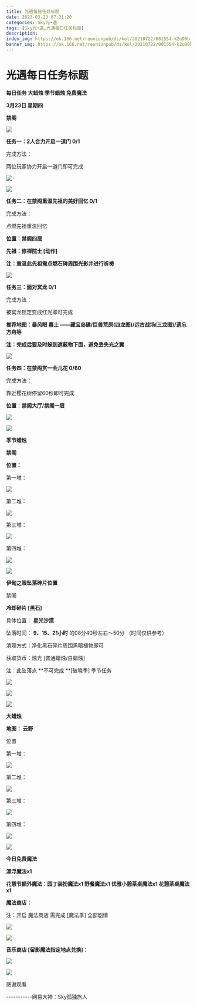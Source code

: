 ```yaml
---
title: 光遇每日任务标题
date: 2023-03-23 07:21:20
categories: Sky光•遇
tags: [Sky光•遇,光遇每日任务标题]
description: 
index_img: https://ok.166.net/reunionpub/ds/kol/20210722/001554-k2u90bj7ay.png?imageView&thumbnail=600x0&type=jpg
banner_img: https://ok.166.net/reunionpub/ds/kol/20210722/001554-k2u90bj7ay.png?imageView&thumbnail=600x0&type=jpg
---
```

# 光遇每日任务标题
**每日任务 大蜡烛 季节蜡烛 免费魔法**

 **3月23日 星期四**

 **禁阁**

![](https://img.166.net/reunionpub/ds/kol/20230323/002228-s714qtyowe.jpg)

 **任务一：2人合力开启一道门 0/1**

完成方法：

两位玩家协力开启一道门即可完成

![](https://img.166.net/reunionpub/ds/kol/20230323/000204-zjsbewrp73.jpg)

![](https://img.166.net/reunionpub/ds/kol/20230323/000213-jwp65vm7o4.jpg)

 **任务二：在禁阁重温先祖的美好回忆 0/1**

完成方法：

点燃先祖重温回忆

 **位置：禁阁四层**

 **先祖：修禅院士 [动作]**

 **注：重温此先祖需点燃石碑周围光影并进行祈祷**

![](https://img.166.net/reunionpub/ds/kol/20230323/000241-ofs6luc1zr.jpeg)

 **任务三：面对冥龙 0/1**

完成方法：

被冥龙锁定变成红光即可完成

 **推荐地图：暴风眼 暮土 ——藏宝岛礁/巨兽荒原(四龙图)/远古战场(三龙图)/遗忘方舟等**

 **注：完成后要及时躲到遮蔽物下面，避免丢失光之翼**

![](https://img.166.net/reunionpub/ds/kol/20230323/000253-uiwm541hpg.jpeg)

 **任务四：在禁阁赏一会儿花 0/60**

完成方法：

靠近樱花树停留60秒即可完成

 **位置：禁阁大厅/禁阁一层**

![](https://img.166.net/reunionpub/ds/kol/20230323/000331-sgzsnjelfv.jpeg)

![](https://img.166.net/reunionpub/ds/kol/20221018/100256-wzutnocka0.png)

 **季节蜡烛**

 **禁阁**

 **位置：**

第一堆：

![](https://img.166.net/reunionpub/ds/kol/20230322/235633-qe46u08doa.jpeg)

第二堆：

![](https://img.166.net/reunionpub/ds/kol/20230322/235643-efy8tsjd6b.jpeg)

第三堆：

![](https://img.166.net/reunionpub/ds/kol/20230322/235650-le0o46cj2n.jpeg)

第四堆：

![](https://img.166.net/reunionpub/ds/kol/20230322/235700-530192suwj.jpeg)

![](https://img.166.net/reunionpub/ds/kol/20221130/005912-5mvshq9nf3.png)

 **伊甸之眼坠落碎片位置**

禁阁

 **冷却碎片 [黑石]**

具体位置： **星光沙漠**

坠落时间： **9、15、21小时** 的08分40秒左右～50分  （时间仅供参考）

清理方式：净化黑石碎片周围黑暗植物即可

获取货币：烛光 [普通蜡烛/白蜡烛]

注：此坠落点 **不可完成  **[破晓季] 季节任务

![](https://img.166.net/reunionpub/ds/kol/20230323/002408-r9nyzsigvm.jpeg)

![](https://img.166.net/reunionpub/ds/kol/20230323/002418-rjlfe7buwz.jpeg)

![](https://img.166.net/reunionpub/ds/kol/20230313/005012-cdpy0kr1uq.png)

 **大蜡烛**

 **地图： 云野**

位置

第一堆：

![](https://img.166.net/reunionpub/ds/kol/20230322/235805-40sum78p32.jpeg)

第二堆：

![](https://img.166.net/reunionpub/ds/kol/20230322/235813-6bkq9zfl0g.jpeg)

第三堆：

![](https://img.166.net/reunionpub/ds/kol/20230322/235822-hlzynw39fc.jpeg)

第四堆：

![](https://img.166.net/reunionpub/ds/kol/20230322/235830-v4s2zinp6f.jpeg)

![](https://img.166.net/reunionpub/ds/kol/20221018/100256-wzutnocka0.png)

 **今日免费魔法**

 **漂浮魔法x1**

 **花憩节额外魔法：园丁装扮魔法x1 野餐魔法x1 优雅小憩茶桌魔法x1 花憩茶桌魔法x1**

 **魔法商店：**

注：开启 魔法商店 需完成 [魔法季] 全部剧情

![](https://img.166.net/reunionpub/ds/kol/20221018/100559-oibznvdtus.png)

![](https://img.166.net/reunionpub/ds/kol/20230323/005217-2sgmnz8wld.jpg)

  

 **音乐商店 [留影魔法指定地点兑换]：**

![](https://img.166.net/reunionpub/ds/kol/20230319/235555-fqg98l3srj.jpeg)

 **![](https://img.166.net/reunionpub/ds/kol/20221018/100256-wzutnocka0.png)**

感谢观看

\-----------网易大神：Sky孤独旅人

